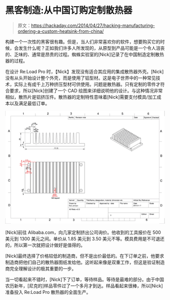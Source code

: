 # 黑客制造:从中国订购定制散热器

> 原文：<https://hackaday.com/2014/04/27/hacking-manufacturing-ordering-a-custom-heatsink-from-china/>

构建一个一次性的黑客很有趣。但是，当人们非常喜欢你的软件，想要购买它的时候，会发生什么呢？正如我们许多人所发现的，从原型到产品可能是一个令人沮丧的、乏味的、通常是昂贵的过程。蜘蛛实验室的[Nick]记录了在中国制造定制散热器的过程。

在设计 Re:Load Pro 时，【Nick】发现没有适合其应用的集成散热器外壳。[Nick]没有从头开始设计整个外壳，而是使用了铝型材。这是电子世界中的一种常见技术，实际上有成千上万种挤压型材可供使用。问题是散热器。只有定制的零件才符合要求，所以[Nick]创建了一个 CAD 绘图来详细说明他的设计。与这种情况非常相似，散热片是铝挤压件。散热器的定制特性意味着[Nick]需要支付模具/加工成本以及满足最低订单。

![heatsink drawing](img/c4f032feef55dde4dd61388d0b0dc168.png)

[Nick]前往 Alibaba.com，向几家定制挤出公司询价。他收到的工具报价在 500 美元到 1300 美元之间。单价从 1.85 美元到 3.50 美元不等。模具费用是不可退还的，所以第一次就把设计做好是值得的。

[Nick]最终选择了价格较低的制造商，但不是出价最低的。在下订单之前，他要求制造商把他们自己的散热器图纸发给他。这听起来像是双重工作，但这是验证制造商完全理解设计的极其重要的一步。

当一切看起来不错时，[Nick]下了订单，等待样品。等待是最难的部分。由于中国农历新年，[尼克的]样品零件过了一个多月才到达。样品看起来很棒，所以[Nick]准备投入 Re:Load Pro 散热器的全面生产。